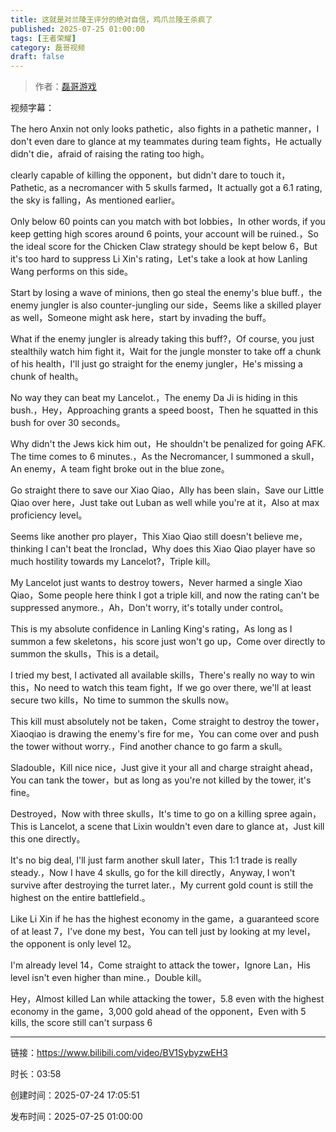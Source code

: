 ```yaml
---
title: 这就是对兰陵王评分的绝对自信，鸡爪兰陵王杀疯了
published: 2025-07-25 01:00:00
tags: [王者荣耀]
category: 磊哥视频
draft: false
---
```



> 作者：[磊哥游戏](https://space.bilibili.com/268941858?spm_id_from=333.788.upinfo.head.click)

视频字幕：

The hero Anxin not only looks pathetic，also fights in a pathetic manner，I don't even dare to glance at my teammates during team fights，He actually didn't die，afraid of raising the rating too high。

clearly capable of killing the opponent，but didn't dare to touch it，Pathetic, as a necromancer with 5 skulls farmed，It actually got a 6.1 rating, the sky is falling，As mentioned earlier。

Only below 60 points can you match with bot lobbies，In other words, if you keep getting high scores around 6 points, your account will be ruined.，So the ideal score for the Chicken Claw strategy should be kept below 6，But it's too hard to suppress Li Xin's rating，Let's take a look at how Lanling Wang performs on this side。

Start by losing a wave of minions, then go steal the enemy's blue buff.，the enemy jungler is also counter-jungling our side，Seems like a skilled player as well，Someone might ask here，start by invading the buff。

What if the enemy jungler is already taking this buff?，Of course, you just stealthily watch him fight it，Wait for the jungle monster to take off a chunk of his health，I'll just go straight for the enemy jungler，He's missing a chunk of health。

No way they can beat my Lancelot.，The enemy Da Ji is hiding in this bush.，Hey，Approaching grants a speed boost，Then he squatted in this bush for over 30 seconds。

Why didn't the Jews kick him out，He shouldn't be penalized for going AFK. The time comes to 6 minutes.，As the Necromancer, I summoned a skull，An enemy，A team fight broke out in the blue zone。

Go straight there to save our Xiao Qiao，Ally has been slain，Save our Little Qiao over here，Just take out Luban as well while you're at it，Also at max proficiency level。

Seems like another pro player，This Xiao Qiao still doesn't believe me，thinking I can't beat the Ironclad，Why does this Xiao Qiao player have so much hostility towards my Lancelot?，Triple kill。

My Lancelot just wants to destroy towers，Never harmed a single Xiao Qiao，Some people here think I got a triple kill, and now the rating can't be suppressed anymore.，Ah，Don't worry, it's totally under control。

This is my absolute confidence in Lanling King's rating，As long as I summon a few skeletons，his score just won't go up，Come over directly to summon the skulls，This is a detail。

I tried my best, I activated all available skills，There's really no way to win this，No need to watch this team fight，If we go over there, we'll at least secure two kills，No time to summon the skulls now。

This kill must absolutely not be taken，Come straight to destroy the tower，Xiaoqiao is drawing the enemy's fire for me，You can come over and push the tower without worry.，Find another chance to go farm a skull。

Sladouble，Kill nice nice，Just give it your all and charge straight ahead，You can tank the tower，but as long as you're not killed by the tower, it's fine。

Destroyed，Now with three skulls，It's time to go on a killing spree again，This is Lancelot, a scene that Lixin wouldn't even dare to glance at，Just kill this one directly。

It's no big deal, I'll just farm another skull later，This 1:1 trade is really steady.，Now I have 4 skulls, go for the kill directly，Anyway, I won't survive after destroying the turret later.，My current gold count is still the highest on the entire battlefield.。

Like Li Xin if he has the highest economy in the game，a guaranteed score of at least 7，I've done my best，You can tell just by looking at my level，the opponent is only level 12。

I'm already level 14，Come straight to attack the tower，Ignore Lan，His level isn't even higher than mine.，Double kill。

Hey，Almost killed Lan while attacking the tower，5.8 even with the highest economy in the game，3,000 gold ahead of the opponent，Even with 5 kills, the score still can't surpass 6

---

链接：https://www.bilibili.com/video/BV1SybyzwEH3

时长：03:58

创建时间：2025-07-24 17:05:51

发布时间：2025-07-25 01:00:00

